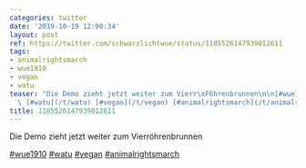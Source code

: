 ```yaml
---
categories: twitter
date: '2019-10-19 12:00:34'
layout: post
ref: https://twitter.com/schwarzlichtwue/status/1185526147939012611
tags:
- animalrightsmarch
- wue1910
- vegan
- watu
teaser: "Die Demo zieht jetzt weiter zum Vierr\xF6hrenbrunnen\n\n[#wue1910](/t/wue1910)\
  \ [#watu](/t/watu) [#vegan](/t/vegan) [#animalrightsmarch](/t/animalrightsmarch)"
title: 1185526147939012611
---
```

Die Demo zieht jetzt weiter zum Vierröhrenbrunnen

[#wue1910](/t/wue1910) [#watu](/t/watu) [#vegan](/t/vegan) [#animalrightsmarch](/t/animalrightsmarch)